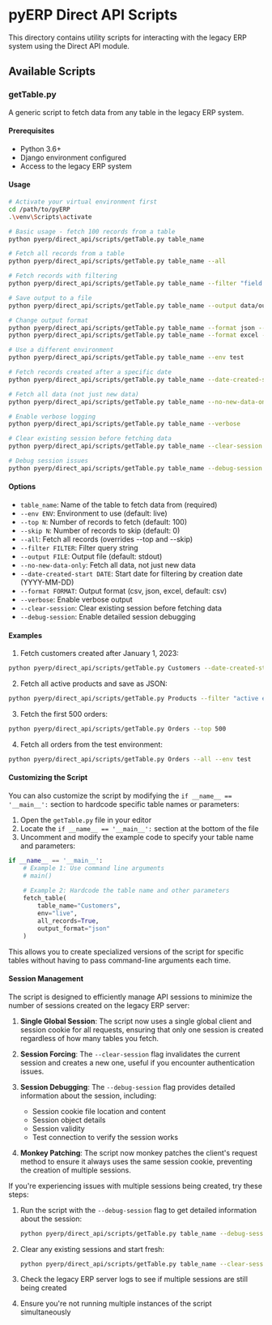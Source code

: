 # pyERP Direct API Scripts

This directory contains utility scripts for interacting with the legacy ERP system using the Direct API module.

## Available Scripts

### getTable.py

A generic script to fetch data from any table in the legacy ERP system.

#### Prerequisites

- Python 3.6+
- Django environment configured
- Access to the legacy ERP system

#### Usage

```bash
# Activate your virtual environment first
cd /path/to/pyERP
.\venv\Scripts\activate

# Basic usage - fetch 100 records from a table
python pyerp/direct_api/scripts/getTable.py table_name

# Fetch all records from a table
python pyerp/direct_api/scripts/getTable.py table_name --all

# Fetch records with filtering
python pyerp/direct_api/scripts/getTable.py table_name --filter "field eq 'value'"

# Save output to a file
python pyerp/direct_api/scripts/getTable.py table_name --output data/output.csv

# Change output format
python pyerp/direct_api/scripts/getTable.py table_name --format json --output data/output.json
python pyerp/direct_api/scripts/getTable.py table_name --format excel --output data/output.xlsx

# Use a different environment
python pyerp/direct_api/scripts/getTable.py table_name --env test

# Fetch records created after a specific date
python pyerp/direct_api/scripts/getTable.py table_name --date-created-start 2023-01-01

# Fetch all data (not just new data)
python pyerp/direct_api/scripts/getTable.py table_name --no-new-data-only

# Enable verbose logging
python pyerp/direct_api/scripts/getTable.py table_name --verbose

# Clear existing session before fetching data
python pyerp/direct_api/scripts/getTable.py table_name --clear-session

# Debug session issues
python pyerp/direct_api/scripts/getTable.py table_name --debug-session
```

#### Options

- `table_name`: Name of the table to fetch data from (required)
- `--env ENV`: Environment to use (default: live)
- `--top N`: Number of records to fetch (default: 100)
- `--skip N`: Number of records to skip (default: 0)
- `--all`: Fetch all records (overrides --top and --skip)
- `--filter FILTER`: Filter query string
- `--output FILE`: Output file (default: stdout)
- `--no-new-data-only`: Fetch all data, not just new data
- `--date-created-start DATE`: Start date for filtering by creation date (YYYY-MM-DD)
- `--format FORMAT`: Output format (csv, json, excel, default: csv)
- `--verbose`: Enable verbose output
- `--clear-session`: Clear existing session before fetching data
- `--debug-session`: Enable detailed session debugging

#### Examples

1. Fetch customers created after January 1, 2023:
```bash
python pyerp/direct_api/scripts/getTable.py Customers --date-created-start 2023-01-01
```

2. Fetch all active products and save as JSON:
```bash
python pyerp/direct_api/scripts/getTable.py Products --filter "active eq true" --format json --output data/active_products.json
```

3. Fetch the first 500 orders:
```bash
python pyerp/direct_api/scripts/getTable.py Orders --top 500
```

4. Fetch all orders from the test environment:
```bash
python pyerp/direct_api/scripts/getTable.py Orders --all --env test
```

#### Customizing the Script

You can also customize the script by modifying the `if __name__ == '__main__':` section to hardcode specific table names or parameters:

1. Open the `getTable.py` file in your editor
2. Locate the `if __name__ == '__main__':` section at the bottom of the file
3. Uncomment and modify the example code to specify your table name and parameters:

```python
if __name__ == '__main__':
    # Example 1: Use command line arguments
    # main()
    
    # Example 2: Hardcode the table name and other parameters
    fetch_table(
        table_name="Customers",
        env="live",
        all_records=True,
        output_format="json"
    )
```

This allows you to create specialized versions of the script for specific tables without having to pass command-line arguments each time.

#### Session Management

The script is designed to efficiently manage API sessions to minimize the number of sessions created on the legacy ERP server:

1. **Single Global Session**: The script now uses a single global client and session cookie for all requests, ensuring that only one session is created regardless of how many tables you fetch.

2. **Session Forcing**: The `--clear-session` flag invalidates the current session and creates a new one, useful if you encounter authentication issues.

3. **Session Debugging**: The `--debug-session` flag provides detailed information about the session, including:
   - Session cookie file location and content
   - Session object details
   - Session validity
   - Test connection to verify the session works

4. **Monkey Patching**: The script now monkey patches the client's request method to ensure it always uses the same session cookie, preventing the creation of multiple sessions.

If you're experiencing issues with multiple sessions being created, try these steps:

1. Run the script with the `--debug-session` flag to get detailed information about the session:
   ```bash
   python pyerp/direct_api/scripts/getTable.py table_name --debug-session
   ```

2. Clear any existing sessions and start fresh:
   ```bash
   python pyerp/direct_api/scripts/getTable.py table_name --clear-session --debug-session
   ```

3. Check the legacy ERP server logs to see if multiple sessions are still being created

4. Ensure you're not running multiple instances of the script simultaneously 
